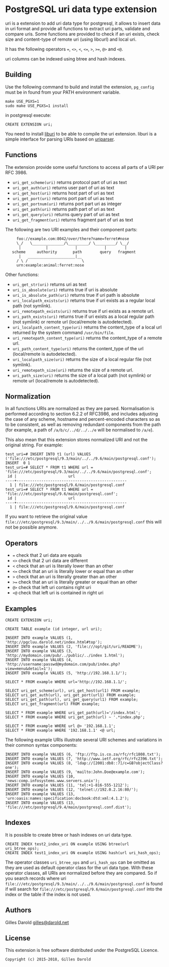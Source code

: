 PostgreSQL uri data type extension
==================================

uri is a extension to add uri data type for postgresql,
it allows to insert data in uri format and provide all
functions to extract uri parts, validate and compare uris.
Some functions are provided to check if an uri exists,
check size and content-type of remote uri (using libcurl)
and local uri.

It has the following operators `=`, `<>`, `<`, `<=`, `>`, `>=`, `@>`
and `<@`.

uri columns can be indexed using btree and hash indexes.

Building
--------

Use the following command to build and install the extension,
`pg_config` must be in found from your PATH environment variable.

	make USE_PGXS=1
	sudo make USE_PGXS=1 install

in postgresql execute:

	CREATE EXTENSION uri;

You need to install [liburi](https://github.com/nevali/liburi) to be able to compile the uri
extension. liburi is a simple interface for parsing URIs
based on [uriparser](http://uriparser.sourceforge.net/).


Functions
---------

The extension provide some useful functions to access all parts of a URI
per RFC 3986.

- `uri_get_scheme(uri)` returns protocol part of uri as text
- `uri_get_auth(uri)` returns user part of uri as text
- `uri_get_host(uri)` returns host part of uri as text
- `uri_get_port(uri)` returns port part of uri as text
- `uri_get_portnum(uri)` returns port part uri as integer
- `uri_get_path(uri)` returns path part of uri as text
- `uri_get_query(uri)` returns query part of uri as text
- `uri_get_fragment(uri)` returns fragment part of uri as text

The following are two URI examples and their component parts:

         foo://example.com:8042/over/there?name=ferret#nose
         \_/   \______________/\_________/ \_________/ \__/
          |           |            |            |        |
       scheme     authority       path        query   fragment
          |   _____________________|__
         / \ /                        \
         urn:example:animal:ferret:nose

Other functions:

- `uri_get_str(uri)` returns uri as text
- `uri_is_absolute(uri)` returns true if uri is absolute
- `uri_is_absolute_path(uri)` returns true if uri path is absolute
- `uri_localpath_exists(uri)` returns true if uri exists as a regular local path (not symlink).
- `uri_remotepath_exists(uri)` returns true if uri exists as a remote url.
- `uri_path_exists(uri)` returns true if uri exists as a local regular path (not symlink) or remote url (local/remote is autodetected).
- `uri_localpath_content_type(uri)` returns the content_type of a local url returned by the system command `/usr/bin/file`.
- `uri_remotepath_content_type(uri)` returns the content_type of a remote url.
- `uri_path_content_type(uri)` returns the content_type of the url (local/remote is autodetected).
- `uri_localpath_size(uri)` returns the size of a local regular file (not symlink).
- `uri_remotepath_size(uri)` returns the size of a remote url.
- `uri_path_size(uri)` returns the size of a local path (not symlink) or remote url (local/remote is autodetected).

Normalization
------------

In all functions URIs are normalized as they are parsed.  Normalisation is performed according to section 6.2.2 of
RFC3986, and includes adjusting the case of any scheme, hostname and percent-encoded characters so as to be
consistent, as well as removing redundant components from the path (for example, a path of `/a/b/c/../d/../../e` will
be normalised to `/a/e`).

This also mean that this extension stores normalized URI and not the original string. For example:

	test_uri=# INSERT INTO t1 (url) VALUES ('file:///etc/postgresql/9.3/main/../../9.6/main/postgresql.conf');
	INSERT  0 1
	test_uri=# SELECT * FROM t1 WHERE url = 'file:///etc/postgresql/9.3/main/../../9.6/main/postgresql.conf';
	 id |                       url                       
	----+-------------------------------------------------
	  1 | file:///etc/postgresql/9.6/main/postgresql.conf
	test_uri=# SELECT * FROM t1 WHERE url = 'file:///etc/postgresql/9.6/main/postgresql.conf';
	 id |                       url                       
	----+-------------------------------------------------
	  1 | file:///etc/postgresql/9.6/main/postgresql.conf

If you want to retrieve the original value `file:///etc/postgresql/9.3/main/../../9.6/main/postgresql.conf`
this will not be possible anymore.

Operators
---------

- `=`   check that 2 uri data are equals
- `<>`  check that 2 uri data are different
- `<`   check that an uri is literally lower than an other
- `<=`  check that an uri is literally lower or equal than an other
- `>`   check that an uri is literally greater than an other
- `>=`  check that an uri is literally greater or equal than an other
- `@>`  check that left uri contains right uri
- `<@`  check that left uri is contained in right uri


Examples
--------


	CREATE EXTENSION uri;

	CREATE TABLE example (id integer, url uri);

	INSERT INTO example VALUES (1, 'http://pgcluu.darold.net/index.html#top');
	INSERT INTO example VALUES (2, 'file:///opt/git/uri/README');
	INSERT INTO example VALUES (3, 'http://mydomain.com/pub/../public/../index 1.html');
	INSERT INTO example VALUES (4, 'http://username:passwd@mydomain.com/pub/index.php?view=menu&detail=1');
	INSERT INTO example VALUES (5, 'http://192.168.1.1/');

	SELECT * FROM example WHERE url='http://192.168.1.1/';

	SELECT uri_get_scheme(url), uri_get_host(url1) FROM example;
	SELECT uri_get_auth(url), uri_get_port(url1) FROM example;
	SELECT uri_get_path(url), uri_get_query(url1) FROM example;
	SELECT uri_get_fragment(url) FROM example;

	SELECT * FROM example WHERE uri_get_path(url)='/index.html';
	SELECT * FROM example WHERE uri_get_path(url) ~ '.*index.php';

	SELECT * FROM example WHERE url @> '192.168.1.1';
	SELECT * FROM example WHERE '192.168.1.1' <@ url;

The following example URIs illustrate several URI schemes and
variations in their common syntax components:

	INSERT INTO example VALUES (6, 'ftp://ftp.is.co.za/rfc/rfc1808.txt');
	INSERT INTO example VALUES (7, 'http://www.ietf.org/rfc/rfc2396.txt');
	INSERT INTO example VALUES (8, 'ldap://[2001:db8::7]/c=GB?objectClass?one');
	INSERT INTO example VALUES (9, 'mailto:John.Doe@example.com');
	INSERT INTO example VALUES (10, 'news:comp.infosystems.www.servers.unix');
	INSERT INTO example VALUES (11, 'tel:+1-816-555-1212');
	INSERT INTO example VALUES (12, 'telnet://192.0.2.16:80/');
	INSERT INTO example VALUES (13, 'urn:oasis:names:specification:docbook:dtd:xml:4.1.2');
	INSERT INTO example VALUES (13, 'file:///etc/postgresql/9.4/main/postgresql.conf.dist');


Indexes
-------

It is possible to create btree or hash indexes on uri data type.

	CREATE INDEX test2_index_uri ON example USING btree(url uri_btree_ops);
	CREATE INDEX test1_index_uri ON example USING hash(url uri_hash_ops);

The operator classes `uri_btree_ops` and `uri_hash_ops` can be omitted as they
are used as default operator class for the uri data type. With these operator
classes, all URIs are normalized before they are compared. So if you search records
where uri `file:///etc/postgresql/9.3/main/../../9.6/main/postgresql.conf` is found
if will search for `file:///etc/postgresql/9.6/main/postgresql.conf` into the index
or the table if the index is not used.

Authors
-------

Gilles Darold
gilles@darold.net

License
-------

This extension is free software distributed under the PostgreSQL Licence.

	Copyright (c) 2015-2018, Gilles Darold


